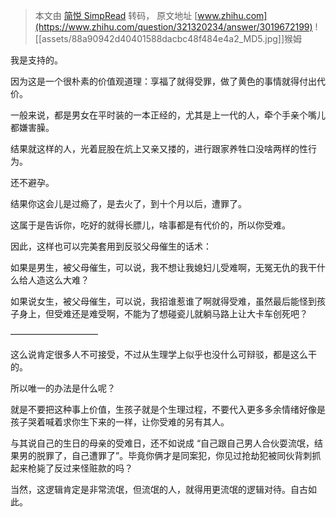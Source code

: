 > 本文由 [简悦 SimpRead](http://ksria.com/simpread/) 转码， 原文地址 [www.zhihu.com](https://www.zhihu.com/question/321320234/answer/3019672199) ![[assets/88a90942d40401588dacbc48f484e4a2_MD5.jpg]]猴姆​​

我是支持的。

因为这是一个很朴素的价值观道理：享福了就得受罪，做了黄色的事情就得付出代价。

一般来说，都是男女在平时装的一本正经的，尤其是上一代的人，牵个手亲个嘴儿都嫌害臊。

结果就这样的人，光着屁股在炕上又亲又搂的，进行跟家养牲口没啥两样的性行为。

还不避孕。

结果你这会儿是过瘾了，是去火了，到十个月以后，遭罪了。

这属于是告诉你，吃好的就得长膘儿，啥事都是有代价的，所以你受难。

因此，这样也可以完美套用到反驳父母催生的话术：

如果是男生，被父母催生，可以说，我不想让我媳妇儿受难啊，无冤无仇的我干什么给人造这么大难？

如果说女生，被父母催生，可以说，我招谁惹谁了啊就得受难，虽然最后能怪到孩子身上，但受难还是难受啊，不能为了想碰瓷儿就躺马路上让大卡车创死吧？

——————————

这么说肯定很多人不可接受，不过从生理学上似乎也没什么可辩驳，都是这么干的。

所以唯一的办法是什么呢？

就是不要把这种事上价值，生孩子就是个生理过程，不要代入更多多余情绪好像是孩子哭着喊着求你生下来的一样，让你受难的另有其人。

与其说自己的生日的母亲的受难日，还不如说成 “自己跟自己男人合伙耍流氓，结果男的脱罪了，自己遭罪了”。毕竟你俩才是同案犯，你见过抢劫犯被同伙背刺抓起来枪毙了反过来怪赃款的吗？

当然，这逻辑肯定是非常流氓，但流氓的人，就得用更流氓的逻辑对待。自古如此。
